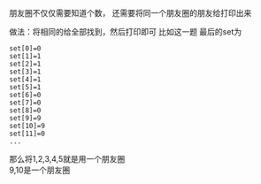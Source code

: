 朋友圈不仅仅需要知道个数，
还需要将同一个朋友圈的朋友给打印出来  

做法：将相同的给全部找到，然后打印即可
比如这一题  最后的set为  
```$xslt
set[0]=0
set[1]=1
set[2]=1
set[3]=1
set[4]=1
set[5]=1
set[6]=0
set[7]=0
set[8]=0
set[9]=9
set[10]=9
set[11]=0
...
```
那么将1,2,3,4,5就是用一个朋友圈  
9,10是一个朋友圈